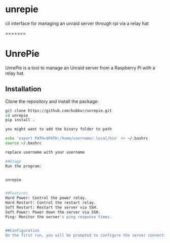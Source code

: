 # unrepie
cli interface for managing an unraid server through rpi via a relay hat

=======
# UnrePie

UnrePie is a tool to manage an Unraid server from a Raspberry Pi with a relay hat.

## Installation

Clone the repository and install the package:

```bash
git clone https://github.com/kubbur/unrepie.git
cd unrepie
pip install .

you might want to add the binary folder to path

echo 'export PATH=$PATH:/home/username/.local/bin' >> ~/.bashrc
source ~/.bashrc

replace username with your username

##Usage
Run the program:


unrepie


##Features
Hard Power: Control the power relay.
Hard Restart: Control the restart relay.
Soft Restart: Restart the server via SSH.
Soft Power: Power down the server via SSH.
Ping: Monitor the server's ping response times.


##Configuration
On the first run, you will be prompted to configure the server connection settings. You can update these settings anytime by selecting the "Configure" option.

